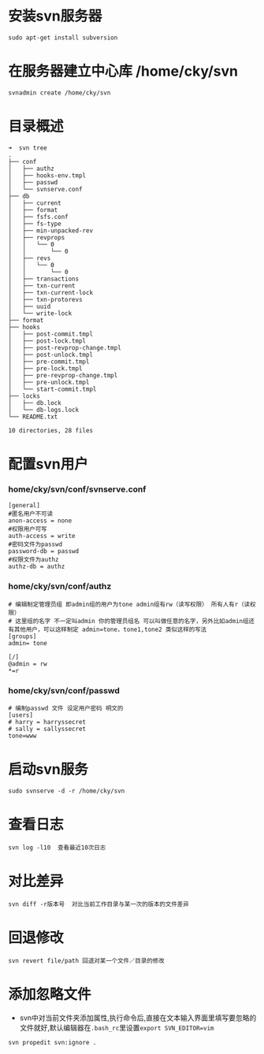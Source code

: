 # 安装svn服务器
```shell
sudo apt-get install subversion
```

# 在服务器建立中心库 /home/cky/svn
```
svnadmin create /home/cky/svn
```

# 目录概述
```
➜  svn tree
.
├── conf
│   ├── authz
│   ├── hooks-env.tmpl
│   ├── passwd
│   └── svnserve.conf
├── db
│   ├── current
│   ├── format
│   ├── fsfs.conf
│   ├── fs-type
│   ├── min-unpacked-rev
│   ├── revprops
│   │   └── 0
│   │       └── 0
│   ├── revs
│   │   └── 0
│   │       └── 0
│   ├── transactions
│   ├── txn-current
│   ├── txn-current-lock
│   ├── txn-protorevs
│   ├── uuid
│   └── write-lock
├── format
├── hooks
│   ├── post-commit.tmpl
│   ├── post-lock.tmpl
│   ├── post-revprop-change.tmpl
│   ├── post-unlock.tmpl
│   ├── pre-commit.tmpl
│   ├── pre-lock.tmpl
│   ├── pre-revprop-change.tmpl
│   ├── pre-unlock.tmpl
│   └── start-commit.tmpl
├── locks
│   ├── db.lock
│   └── db-logs.lock
└── README.txt

10 directories, 28 files
```

# 配置svn用户
### home/cky/svn/conf/svnserve.conf
```shell
[general]
#匿名用户不可读
anon-access = none
#权限用户可写
auth-access = write
#密码文件为passwd
password-db = passwd
#权限文件为authz
authz-db = authz
```
### home/cky/svn/conf/authz
```shell
# 编辑制定管理员组 即admin组的用户为tone admin组有rw（读写权限） 所有人有r（读权限）
# 这里组的名字 不一定叫admin 你的管理员组名 可以叫做任意的名字，另外比如admin组还有其他用户，可以这样制定 admin=tone，tone1,tone2 类似这样的写法
[groups]
admin= tone

[/]
@admin = rw
*=r
```

### home/cky/svn/conf/passwd
```shell
# 编制passwd 文件 设定用户密码 明文的
[users]
# harry = harryssecret
# sally = sallyssecret
tone=www
```

# 启动svn服务
```
sudo svnserve -d -r /home/cky/svn
```

# 查看日志
```shell
svn log -l10  查看最近10次日志
```

# 对比差异
```shell
svn diff -r版本号  对比当前工作目录与某一次的版本的文件差异
```

# 回退修改
```shell
svn revert file/path 回退对某一个文件／目录的修改
```

# 添加忽略文件
- svn中对当前文件夹添加属性,执行命令后,直接在文本输入界面里填写要忽略的文件就好,默认编辑器在`.bash_rc`里设置`export SVN_EDITOR=vim`
```shell
svn propedit svn:ignore .
```
